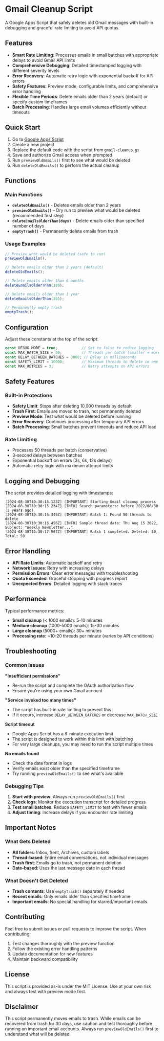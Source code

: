 # Gmail Cleanup Script

A Google Apps Script that safely deletes old Gmail messages with built-in debugging and graceful rate limiting to avoid API quotas.

## Features

- **Smart Rate Limiting**: Processes emails in small batches with appropriate delays to avoid Gmail API limits
- **Comprehensive Debugging**: Detailed timestamped logging with different severity levels
- **Error Recovery**: Automatic retry logic with exponential backoff for API errors
- **Safety Features**: Preview mode, configurable limits, and comprehensive error handling
- **Flexible Time Periods**: Delete emails older than 2 years (default) or specify custom timeframes
- **Batch Processing**: Handles large email volumes efficiently without timeouts

## Quick Start

1. Go to [Google Apps Script](https://script.google.com)
2. Create a new project
3. Replace the default code with the script from `gmail-cleanup.gs`
4. Save and authorize Gmail access when prompted
5. Run `previewOldEmails()` first to see what would be deleted
6. Run `deleteOldEmails()` to perform the actual cleanup

## Functions

### Main Functions

- **`deleteOldEmails()`** - Deletes emails older than 2 years
- **`previewOldEmails()`** - Dry run to preview what would be deleted (recommended first step)
- **`deleteEmailsOlderThan(days)`** - Delete emails older than specified number of days
- **`emptyTrash()`** - Permanently delete emails from trash

### Usage Examples

```javascript
// Preview what would be deleted (safe to run)
previewOldEmails();

// Delete emails older than 2 years (default)
deleteOldEmails();

// Delete emails older than 6 months
deleteEmailsOlderThan(180);

// Delete emails older than 1 year
deleteEmailsOlderThan(365);

// Permanently empty trash
emptyTrash();
```

## Configuration

Adjust these constants at the top of the script:

```javascript
const DEBUG_MODE = true;           // Set to false to reduce logging
const MAX_BATCH_SIZE = 50;         // Threads per batch (smaller = more graceful)
const DELAY_BETWEEN_BATCHES = 3000; // Delay in milliseconds
const SAFETY_LIMIT = 10000;        // Maximum threads to delete in one run
const MAX_RETRIES = 3;             // Retry attempts on API errors
```

## Safety Features

### Built-in Protections
- **Safety Limit**: Stops after deleting 10,000 threads by default
- **Trash First**: Emails are moved to trash, not permanently deleted
- **Preview Mode**: Test what would be deleted before running
- **Error Recovery**: Continues processing after temporary API errors
- **Batch Processing**: Small batches prevent timeouts and reduce API load

### Rate Limiting
- Processes 50 threads per batch (conservative)
- 3-second delays between batches
- Exponential backoff on errors (3s, 6s, 12s delays)
- Automatic retry logic with maximum attempt limits

## Logging and Debugging

The script provides detailed logging with timestamps:

```
[2024-08-30T10:30:15.123Z] [IMPORTANT] Starting Gmail cleanup process
[2024-08-30T10:30:15.234Z] [INFO] Search parameters: before 2022/08/30 (2 years ago)
[2024-08-30T10:30:16.345Z] [IMPORTANT] Batch 1: Found 50 threads to delete
[2024-08-30T10:30:16.456Z] [INFO] Sample thread date: Thu Aug 15 2022, Subject: "Weekly Newsletter..."
[2024-08-30T10:30:17.567Z] [IMPORTANT] Batch 1 completed. Deleted: 50, Total: 50
```

## Error Handling

- **API Rate Limits**: Automatic backoff and retry
- **Network Issues**: Retry with increasing delays
- **Permission Errors**: Clear error messages with troubleshooting
- **Quota Exceeded**: Graceful stopping with progress report
- **Unexpected Errors**: Detailed logging with stack traces

## Performance

Typical performance metrics:
- **Small cleanup** (< 1000 emails): 5-10 minutes
- **Medium cleanup** (1000-5000 emails): 15-30 minutes  
- **Large cleanup** (5000+ emails): 30+ minutes
- **Processing rate**: ~10-20 threads per minute (varies by API conditions)

## Troubleshooting

### Common Issues

**"Insufficient permissions"**
- Re-run the script and complete the OAuth authorization flow
- Ensure you're using your own Gmail account

**"Service invoked too many times"**
- The script has built-in rate limiting to prevent this
- If it occurs, increase `DELAY_BETWEEN_BATCHES` or decrease `MAX_BATCH_SIZE`

**Script timeout**
- Google Apps Script has a 6-minute execution limit
- The script is designed to work within this limit with batching
- For very large cleanups, you may need to run the script multiple times

**No emails found**
- Check the date format in logs
- Verify emails exist older than the specified timeframe
- Try running `previewOldEmails()` to see what's available

### Debugging Tips

1. **Start with preview**: Always run `previewOldEmails()` first
2. **Check logs**: Monitor the execution transcript for detailed progress
3. **Test small batches**: Reduce `SAFETY_LIMIT` to test with fewer emails
4. **Adjust timing**: Increase delays if you encounter rate limiting

## Important Notes

### What Gets Deleted
- **All folders**: Inbox, Sent, Archives, custom labels
- **Thread-based**: Entire email conversations, not individual messages
- **Trash first**: Emails go to trash, not permanent deletion
- **Date-based**: Uses the last message date in each thread

### What Doesn't Get Deleted
- **Trash contents**: Use `emptyTrash()` separately if needed
- **Recent emails**: Only emails older than specified timeframe
- **Important emails**: No special handling for starred/important emails

## Contributing

Feel free to submit issues or pull requests to improve the script. When contributing:

1. Test changes thoroughly with the preview function
2. Follow the existing error handling patterns
3. Update documentation for new features
4. Maintain backward compatibility

## License

This script is provided as-is under the MIT License. Use at your own risk and always test with preview mode first.

## Disclaimer

This script permanently moves emails to trash. While emails can be recovered from trash for 30 days, use caution and test thoroughly before running on important email accounts. Always run `previewOldEmails()` first to understand what will be deleted.
